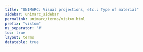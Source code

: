 ```yaml
---
title: "UNIMARC: Visual projections, etc.: Type of material"
sidebar: unimarc_sidebar
permalink: unimarc/terms/vistom.html
prefix: "vistom"
ns_separator: '#'
toc: true
layout: terms
datatable: true
---
```

